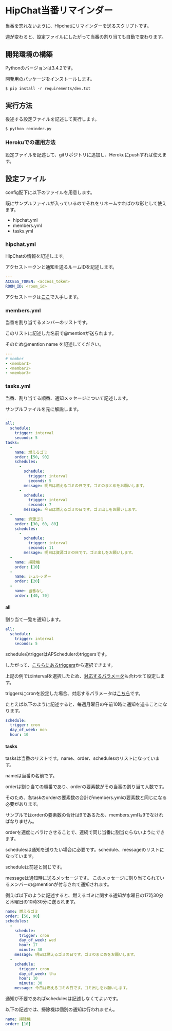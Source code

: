 # HipChat当番リマインダー

当番を忘れないように、Hipchatにリマインダーを送るスクリプトです。

週が変わると、設定ファイルにしたがって当番の割り当ても自動で変わります。

## 開発環境の構築

Pythonのバージョンは3.4.2です。

開発用のパッケージをインストールします。

```
$ pip install -r requirements/dev.txt
```

## 実行方法

後述する設定ファイルを記述して実行します。

```
$ python reminder.py
```

### Herokuでの運用方法

設定ファイルを記述して、gitリポジトリに追加し、Herokuにpushすれば使えます。

## 設定ファイル

config配下に以下のファイルを用意します。

既にサンプルファイルが入っているのでそれをリネームすればひな形として使えます。

* hipchat.yml
* members.yml
* tasks.yml

### hipchat.yml

HipChatの情報を記述します。

アクセストークンと通知を送るルームIDを記述します。

```yaml
---
ACCESS_TOKEN: <access_token>
ROOM_ID: <room_id>
```

アクセストークは[ここ](https://www.hipchat.com/account/api)で入手します。

### members.yml

当番を割り当てるメンバーのリストです。

このリストに記述した名前で@mentionが送られます。

そのため@mention name を記述してください。

```yaml
---
# member
- <membar1>
- <membar2>
- <membar3>
```

### tasks.yml

当番、割り当てる順番、通知メッセージについて記述します。

サンプルファイルを元に解説します。

```yaml
---
all:
  schedule:
    trigger: interval
    seconds: 5
tasks:
  -
    name: 燃えるゴミ
    order: [50, 90]
    schedules:
      -
        schedule:
          trigger: interval
          seconds: 5
        message: 明日は燃えるゴミの日です。ゴミのまとめをお願いします。
      -
        schedule:
          trigger: interval
          seconds: 7
        message: 今日は燃えるゴミの日です。ゴミ出しをお願いします。
  -
    name: 資源ゴミ
    order: [30, 60, 80]
    schedules:
      -
        schedule:
          trigger: interval
          seconds: 11
        message: 明日は資源ゴミの日です。ゴミ出しをお願いします。
  -
    name: 掃除機
    order: [10]
  -
    name: シュレッダー
    order: [20]
  -
    name: 当番なし
    order: [40, 70]
```

#### all

割り当て一覧を通知します。

```yaml
all:
  schedule:
    trigger: interval
    seconds: 5
```

scheduleのtriggerはAPSchedulerのtriggersです。

したがって、[こちらにあるtriggers](https://apscheduler.readthedocs.org/en/latest/py-modindex.html)から選択できます。

上記の例ではintervalを選択したため、[対応するパラメータ](https://apscheduler.readthedocs.org/en/latest/modules/triggers/interval.html#module-apscheduler.triggers.interval)も合わせて設定します。

triggersにcronを設定した場合、対応するパラメータは[こちら](https://apscheduler.readthedocs.org/en/latest/modules/triggers/cron.html#module-apscheduler.triggers.cron)です。

たとえば以下のように記述すると、毎週月曜日の午前10時に通知を送ることになります。

```yaml
schedule:
  trigger: cron
  day_of_week: mon
  hour: 10
```

#### tasks

tasksは当番のリストです。name、order、schedulesのリストになっています。

nameは当番の名前です。

orderは割り当ての順番であり、orderの要素数がその当番の割り当て人数です。

そのため、各taskのorderの要素数の合計がmembers.ymlの要素数と同じになる必要があります。

サンプルではorderの要素数の合計は9であるため、members.ymlも9でなければなりません。

orderを適度にバラけさせることで、連続で同じ当番に割当たらないようにできます。

schedulesは通知を送りたい場合に必要です。schedule、messageのリストになっています。

scheduleは前述と同じです。

messageは通知時に送るメッセージです。
このメッセージに割り当てられているメンバーの@mentionが付与されて通知されます。

例えば以下のように記述すると、燃えるゴミに関する通知が水曜日の17時30分と木曜日の10時30分に送られます。

```yaml
name: 燃えるゴミ
order: [50, 90]
schedules:
  -
    schedule:
      trigger: cron
      day_of_week: wed
      hour: 17
      minute: 30
    message: 明日は燃えるゴミの日です。ゴミのまとめをお願いします。
  -
    schedule:
      trigger: cron
      day_of_week: thu
      hour: 10
      minute: 30
    message: 今日は燃えるゴミの日です。ゴミ出しをお願いします。
```

通知が不要であればschedulesは記述しなくてよいです。

以下の記述では、掃除機は個別の通知は行われません。

```yaml
name: 掃除機
order: [10]
```
